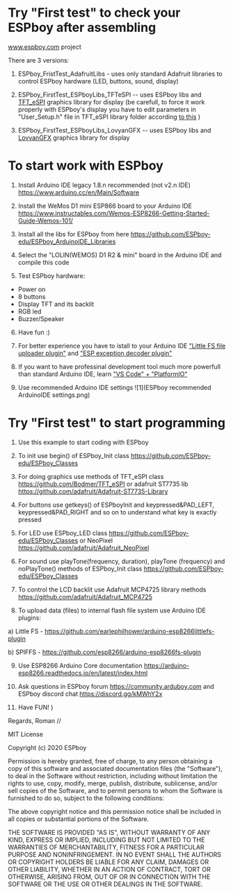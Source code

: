 # Try "First test" to check your ESPboy after assembling
www.espboy.com project

There are 3 versions:

1. ESPboy_FristTest_AdafruitLibs - uses only standard Adafruit libraries to control ESPboy hardware (LED, buttons, sound, display)

2. ESPboy_FirstTest_ESPboyLibs_TFTeSPI -- uses ESPboy libs and [TFT_eSPI](https://github.com/Bodmer/TFT_eSPI?ysclid=ln67tav62z348840877) graphics library for display (be carefull, to force it work properly with ESPboy's display you have to edit parameters in "User_Setup.h" file in TFT_eSPI library folder according [to this](https://github.com/ESPboy-edu/ESPboy_ArduinoIDE_Libraries/blob/master/TFT_eSPI-master/User_Setup.h) )

3. ESPboy_FirstTest_ESPboyLibs_LovyanGFX -- uses ESPboy libs and [LovyanGFX](https://github.com/lovyan03/LovyanGFX) graphics library for display

# To start work with ESPboy

1. Install Arduino IDE legacy 1.8.n recommended (not v2.n IDE) https://www.arduino.cc/en/Main/Software

2. Install the WeMos D1 mini ESP866 board to your Arduino IDE https://www.instructables.com/Wemos-ESP8266-Getting-Started-Guide-Wemos-101/

3. Install all the libs for ESPboy from here https://github.com/ESPboy-edu/ESPboy_ArduinoIDE_Libraries

4. Select the "LOLIN(WEMOS) D1 R2 & mini" board in the Arduino IDE and compile this code

5. Test ESPboy hardware:
- Power on
- 8 buttons
- Display TFT and its backlit
- RGB led
- Buzzer/Speaker

6. Have fun :)

7. For better experience you have to istall to your Arduino IDE ["Little FS file uploader plugin"](https://github.com/earlephilhower/arduino-esp8266littlefs-plugin) and ["ESP exception decoder plugin"](https://github.com/me-no-dev/EspExceptionDecoder)

8. If you want to have professinal development tool much more powerfull than standard Arduino IDE, learn ["VS Code" + "PlatformIO"](https://circuitsgeek.com/guides-and-how-to/programming-esp8266-using-vs-code-and-platformio/)

9. Use recommended Arduino IDE settings
![1](ESPboy recommended ArduinoIDE settings.png) 


# Try "First test" to start programming

1. Use this example to start coding with ESPboy

2. To init use begin() of ESPboy_Init class https://github.com/ESPboy-edu/ESPboy_Classes 

3. For doing graphics use methods of TFT_eSPI class https://github.com/Bodmer/TFT_eSPI or adafruit ST7735 lib https://github.com/adafruit/Adafruit-ST7735-Library 

4. For buttons use getkeys() of ESPboyInit and keypressed&PAD_LEFT, keypressed&PAD_RIGHT and so on to understand what key is exactly pressed

5. For LED use ESPboy_LED class https://github.com/ESPboy-edu/ESPboy_Classes or NeoPixel https://github.com/adafruit/Adafruit_NeoPixel

6. For sound use playTone(frequency, duration), playTone (frequency) and noPlayTone() methods of ESPboy_Init class https://github.com/ESPboy-edu/ESPboy_Classes 

7. To control the LCD backlit use Adafruit MCP4725 library methods https://github.com/adafruit/Adafruit_MCP4725 

8. To upload data (files) to internal flash file system use Arduino IDE plugins: 

a) Little FS -  https://github.com/earlephilhower/arduino-esp8266littlefs-plugin

b) SPIFFS - https://github.com/esp8266/arduino-esp8266fs-plugin

9. Use ESP8266 Arduino Core documentation https://arduino-esp8266.readthedocs.io/en/latest/index.html

10. Ask questions in ESPboy forum https://community.arduboy.com and ESPboy discord chat https://discord.gg/kMWhY2x

11. Have FUN! )

Regards,
Roman
//


MIT License

Copyright (c) 2020 ESPboy

Permission is hereby granted, free of charge, to any person obtaining a copy
of this software and associated documentation files (the "Software"), to deal
in the Software without restriction, including without limitation the rights
to use, copy, modify, merge, publish, distribute, sublicense, and/or sell
copies of the Software, and to permit persons to whom the Software is
furnished to do so, subject to the following conditions:

The above copyright notice and this permission notice shall be included in all
copies or substantial portions of the Software.

THE SOFTWARE IS PROVIDED "AS IS", WITHOUT WARRANTY OF ANY KIND, EXPRESS OR
IMPLIED, INCLUDING BUT NOT LIMITED TO THE WARRANTIES OF MERCHANTABILITY,
FITNESS FOR A PARTICULAR PURPOSE AND NONINFRINGEMENT. IN NO EVENT SHALL THE
AUTHORS OR COPYRIGHT HOLDERS BE LIABLE FOR ANY CLAIM, DAMAGES OR OTHER
LIABILITY, WHETHER IN AN ACTION OF CONTRACT, TORT OR OTHERWISE, ARISING FROM,
OUT OF OR IN CONNECTION WITH THE SOFTWARE OR THE USE OR OTHER DEALINGS IN THE
SOFTWARE.
